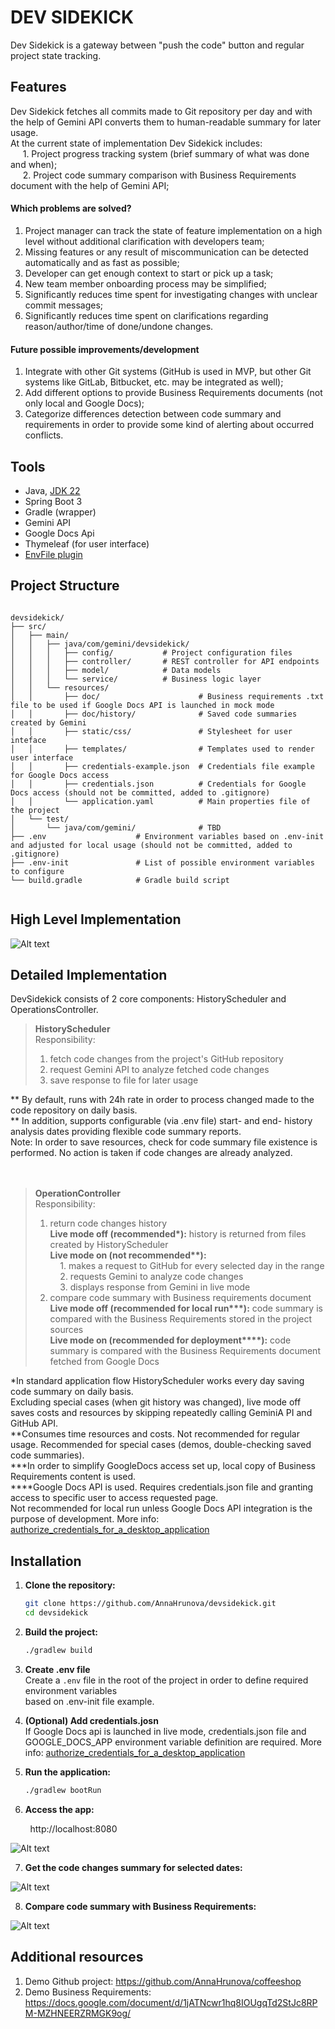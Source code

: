 # DEV SIDEKICK

Dev Sidekick is a gateway between "push the code" button and regular project state tracking.

## Features

Dev Sidekick fetches all commits made to Git repository per day and with the help of Gemini API converts them to human-readable summary for later usage.  
At the current state of implementation Dev Sidekick includes:  
&nbsp;&nbsp;&nbsp;&nbsp; 1. Project progress tracking system (brief summary of what was done and when);  
&nbsp;&nbsp;&nbsp;&nbsp; 2. Project code summary comparison with Business Requirements document with the help of Gemini API;  
#### Which problems are solved?
1. Project manager can track the state of feature implementation on a high level without additional clarification with developers team;
2. Missing features or any result of miscommunication can be detected automatically and as fast as possible;  
3. Developer can get enough context to start or pick up a task;  
4. New team member onboarding process may be simplified;  
5. Significantly reduces time spent for investigating changes with unclear commit messages;  
6. Significantly reduces time spent on clarifications regarding reason/author/time of done/undone changes.  

#### Future possible improvements/development
1. Integrate with other Git systems (GitHub is used in MVP, but other Git systems like GitLab, Bitbucket, etc. may be integrated as well);  
2. Add different options to provide Business Requirements documents (not only local and Google Docs);  
3. Categorize differences detection between code summary and requirements in order to provide some kind of alerting about occurred conflicts.  


## Tools

- Java, [JDK 22](https://sdkman.io/jdks#amzn)
- Spring Boot 3
- Gradle (wrapper)
- Gemini API
- Google Docs Api
- Thymeleaf (for user interface)
- [EnvFile plugin](https://plugins.jetbrains.com/plugin/7861-envfile)


## Project Structure

```

devsidekick/
├── src/
│   ├── main/
│   │   ├── java/com/gemini/devsidekick/
│   │   │   ├── config/           # Project configuration files
│   │   │   ├── controller/       # REST controller for API endpoints
│   │   │   ├── model/            # Data models
│   │   │   └── service/          # Business logic layer
│   │   └── resources/
│   │       ├── doc/                      # Business requirements .txt file to be used if Google Docs API is launched in mock mode
│   │       ├── doc/history/              # Saved code summaries created by Gemini
│   │       ├── static/css/               # Stylesheet for user inteface
│   │       ├── templates/                # Templates used to render user interface
│   │       ├── credentials-example.json  # Credentials file example for Google Docs access
│   │       ├── credentials.json          # Credentials for Google Docs access (should not be committed, added to .gitignore)
│   │       └── application.yaml          # Main properties file of the project
│   └── test/
│       └── java/com/gemini/              # TBD
├── .env                    # Environment variables based on .env-init and adjusted for local usage (should not be committed, added to .gitignore)
├── .env-init               # List of possible environment variables to configure
└── build.gradle            # Gradle build script


```

## High Level Implementation

![Alt text](pictures/devsidekick_impl.png? "Implementation")


## Detailed Implementation

DevSidekick consists of 2 core components: HistoryScheduler and OperationsController.  

> **HistoryScheduler**  
> Responsibility:  
> 1. fetch code changes from the project's GitHub repository
> 2. request Gemini API to analyze fetched code changes
> 3. save response to file for later usage

** By default, runs with 24h rate in order to process changed made to the code repository on daily basis.  
** In addition, supports configurable (via .env file) start- and end- history analysis dates providing flexible code summary reports.  
Note: In order to save resources, check for code summary file existence is performed. No action is taken if code changes are already analyzed.  
<br/>
<br/>

> **OperationController**  
> Responsibility:
> 1. return code changes history  
   **Live mode off (recommended\*):** history is returned from files created by HistoryScheduler  
   **Live mode on (not recommended\*\*):**  
> &nbsp;&nbsp;&nbsp;&nbsp;1. makes a request to GitHub for every selected day in the range  
> &nbsp;&nbsp;&nbsp;&nbsp;2. requests Gemini to analyze code changes  
> &nbsp;&nbsp;&nbsp;&nbsp;3. displays response from Gemini in live mode
> 2. compare code summary with Business requirements document  
   **Live mode off (recommended for local run\*\*\*):** code summary is compared with the Business Requirements stored in the project sources   
   **Live mode on (recommended for deployment\*\*\*\*):** code summary is compared with the Business Requirements document fetched from Google Docs

*In standard application flow HistoryScheduler works every day saving code summary on daily basis.  
Excluding special cases (when git history was changed), live mode off saves costs and resources by skipping repeatedly calling GeminiA PI and GitHub API.  
**Consumes time resources and costs. Not recommended for regular usage. Recommended for special cases (demos, double-checking saved code summaries).  
***In order to simplify GoogleDocs access set up, local copy of Business Requirements content is used.  
****Google Docs API is used. Requires credentials.json file and granting access to specific user to access requested page.  
Not recommended for local run unless Google Docs API integration is the purpose of development. More info: [authorize_credentials_for_a_desktop_application](https://developers.google.com/docs/api/quickstart/java#authorize_credentials_for_a_desktop_application)

     
## Installation

1. **Clone the repository:**

    ```sh
    git clone https://github.com/AnnaHrunova/devsidekick.git
    cd devsidekick
    ```

2. **Build the project:**

    ```sh
    ./gradlew build
    ```
3. **Create .env file**  
   Create a ``.env`` file in the root of the project in order to define required environment variables  
based on .env-init file example.

4. **(Optional) Add credentials.josn**  
If Google Docs api is launched in live mode, credentials.json file and GOOGLE_DOCS_APP environment variable definition are  required. More info: [authorize_credentials_for_a_desktop_application](https://developers.google.com/docs/api/quickstart/java)

5. **Run the application:**

    ```sh
    ./gradlew bootRun
    ```

6. **Access the app:**  

&nbsp;&nbsp;&nbsp;&nbsp;&nbsp;&nbsp;&nbsp;&nbsp;http://localhost:8080

![Alt text](pictures/home.png? "Home")  

7. **Get the code changes summary for selected dates:**

![Alt text](pictures/result.png? "Result")  

8. **Compare code summary with Business Requirements:**

![Alt text](pictures/compare.png? "Compare")  

## Additional resources

1. Demo Github project: https://github.com/AnnaHrunova/coffeeshop
2. Demo Business Requirements: https://docs.google.com/document/d/1jATNcwr1hq8IOUgqTd2StJc8RPM-MZHNEERZRMGK9og/
